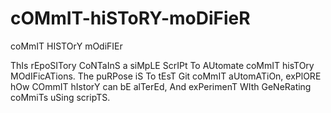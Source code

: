 # cOMmIT-hiSToRY-moDiFieR
coMmIT HISTOrY mOdiFIEr

ThIs rEpoSITory CoNTaInS a siMpLE ScrIPt To AUtomate coMmIT hisTOry MOdIFicATions. The puRPose iS To tEsT Git coMmIT aUtomATiOn, exPlORE hOw COmmIT hIstorY can bE alTerEd, And exPerimenT WIth GeNeRating coMmiTs uSing scripTS.
